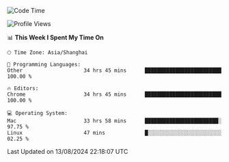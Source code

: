 <!--START_SECTION:waka-->
![Code Time](http://img.shields.io/badge/Code%20Time-2%2C623%20hrs%2027%20mins-blue)

![Profile Views](http://img.shields.io/badge/Profile%20Views-1-blue)

📊 **This Week I Spent My Time On** 

```text
🕑︎ Time Zone: Asia/Shanghai

💬 Programming Languages: 
Other                    34 hrs 45 mins      █████████████████████████   100.00 % 

🔥 Editors: 
Chrome                   34 hrs 45 mins      █████████████████████████   100.00 % 

💻 Operating System: 
Mac                      33 hrs 58 mins      ████████████████████████░   97.75 % 
Linux                    47 mins             █░░░░░░░░░░░░░░░░░░░░░░░░   02.25 % 
```


 Last Updated on 13/08/2024 22:18:07 UTC
<!--END_SECTION:waka-->